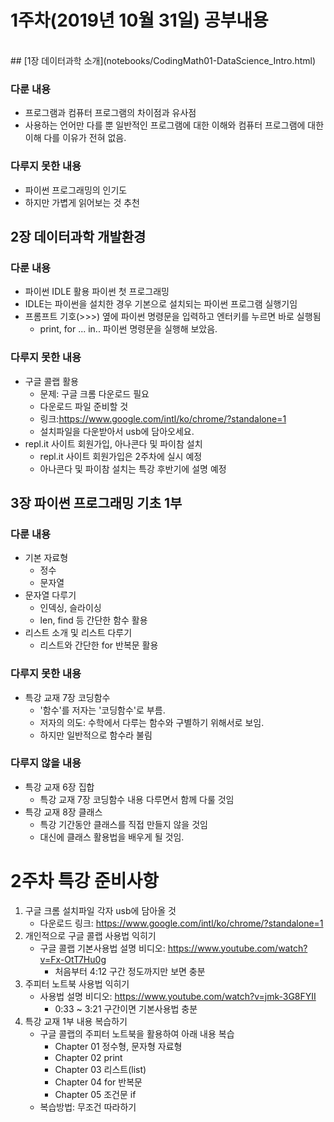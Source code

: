 # 1주차(2019년 10월 31일) 공부내용
<br>
## [1장 데이터과학 소개](notebooks/CodingMath01-DataScience_Intro.html)

### 다룬 내용
* 프로그램과 컴퓨터 프로그램의 차이점과 유사점
* 사용하는 언어만 다를 뿐 일반적인 프로그램에 대한 이해와 컴퓨터 프로그램에 대한 이해 다를 이유가 전혀 없음.

### 다루지 못한 내용
* 파이썬 프로그래밍의 인기도
* 하지만 가볍게 읽어보는 것 추천

## 2장 데이터과학 개발환경 

### 다룬 내용
* 파이썬 IDLE 활용 파이썬 첫 프로그래밍
* IDLE는 파이썬을 설치한 경우 기본으로 설치되는 파이썬 프로그램 실행기임
* 프롬프트 기호(>>>) 옆에 파이썬 명령문을 입력하고 엔터키를 누르면 바로 실행됨
  * print, for ... in.. 파이썬 명령문을 실행해 보았음.

### 다루지 못한 내용
* 구글 콜랩 활용
  * 문제: 구글 크롬 다운로드 필요
  * 다운로드 파일 준비할 것
  * 링크:https://www.google.com/intl/ko/chrome/?standalone=1 
  * 설치파일을 다운받아서 usb에 담아오세요.
* repl.it 사이트 회원가입, 아나콘다 및 파이참 설치
  * repl.it 사이트 회원가입은 2주차에 실시 예정
  * 아나콘다 및 파이참 설치는 특강 후반기에 설명 예정

## 3장 파이썬 프로그래밍 기초 1부

### 다룬 내용
* 기본 자료형 
	* 정수
	* 문자열
* 문자열 다루기
	* 인덱싱, 슬라이싱
	* len, find 등 간단한 함수 활용
* 리스트 소개 및 리스트 다루기 
	* 리스트와 간단한 for 반복문 활용

### 다루지 못한 내용
* 특강 교재 7장 코딩함수 
	* '함수'를 저자는 '코딩함수'로 부름.
	* 저자의 의도: 수학에서 다루는 함수와 구별하기 위해서로 보임.
	* 하지만 일반적으로 함수라 불림

### 다루지 않을 내용
* 특강 교재 6장 집합
	* 특강 교재 7장 코딩함수 내용 다루면서 함께 다룰 것임
* 특강 교재 8장 클래스
	* 특강 기간동안 클래스를 직접 만들지 않을 것임
	* 대신에 클래스 활용법을 배우게 될 것임.

# 2주차 특강 준비사항

1. 구글 크롬 설치파일 각자 usb에 담아올 것
	* 다운로드 링크: https://www.google.com/intl/ko/chrome/?standalone=1 
1. 개인적으로 구글 콜랩 사용법 익히기
	* 구글 콜랩 기본사용법 설명 비디오: https://www.youtube.com/watch?v=Fx-OtT7Hu0g
		* 처음부터 4:12 구간 정도까지만 보면 충분
1. 주피터 노트북 사용법 익히기
	* 사용법 설명 비디오: https://www.youtube.com/watch?v=jmk-3G8FYII
		* 0:33 ~ 3:21 구간이면 기본사용법 충분
1. 특강 교재 1부 내용 복습하기
	* 구글 콜랩의 주피터 노트북을 활용하여 아래 내용 복습
		* Chapter 01 정수형, 문자형 자료형
		* Chapter 02 print
		* Chapter 03 리스트(list)
		* Chapter 04 for 반복문
		* Chapter 05 조건문 if
	* 복습방법: 무조건 따라하기

